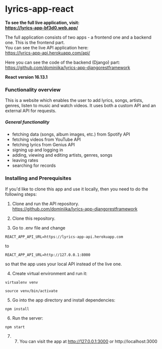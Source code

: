 # lyrics-app-react

**To see the full live application, visit:<br/>
https://lyrics-app-bf3d0.web.app/**

The full application consists of two apps - a frontend one and a backend one. This is the frontend part.<br/>
You can see the live API application here:<br/>
https://lyrics-app-api.herokuapp.com/api/

Here you can see the code of the backend (Django) part:<br/>
https://github.com/dominiika/lyrics-app-djangorestframework

**React version 16.13.1**


### Functionality overview

This is a website which enables the user to add lyrics, songs, artists, genres, listen to music and watch videos.
It uses both a custom API and an external API for requests. 

##### General functionality

- fetching data (songs, album images, etc.) from Spotify API
- fetching videos from YouTube API
- fetching lyrics from Genius API
- signing up and logging in
- adding, viewing and editing artists, genres, songs 
- leaving rates 
- searching for records<br/> 


### Installing and Prerequisites

If you'd like to clone this app and use it locally, then you need to do the following steps:<br/>

1. Clone and run the API repository.<br/>
https://github.com/dominiika/lyrics-app-djangorestframework

2. Clone this repository.

3. Go to .env file and change 

```
REACT_APP_API_URL=https://lyrics-app-api.herokuapp.com
```
to 

```
REACT_APP_API_URL=http://127.0.0.1:8000
```
so that the app uses your local API instead of the live one.


4. Create virtual environment and run it:

```
virtualenv venv

source venv/bin/activate
```

5. Go into the app directory and install dependencies:

```
npm install
```

6. Run the server:

```
npm start 
```

7. 7. You can visit the app at http://127.0.0.1:3000 or http://localhost:3000

